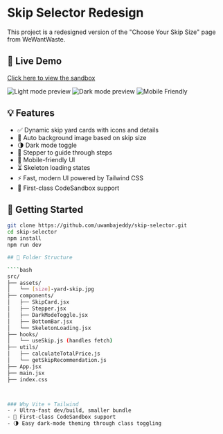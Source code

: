 # Skip Selector Redesign

This project is a redesigned version of the "Choose Your Skip Size" page from WeWantWaste.

## 🚀 Live Demo

[Click here to view the sandbox](https://codesandbox.io/p/github/uwambajeddy/skip-selector/main?import=true)

![Light mode preview](https://github.com/user-attachments/assets/3b96cf95-cff0-49b6-a6a9-50ae6d3c627a)
![Dark mode preview](https://github.com/user-attachments/assets/8668e6f7-807d-4b3e-9a0f-b35285d060f9)
![Mobile Friendly](https://github.com/user-attachments/assets/c16005a1-725c-4a97-92be-64fcbadb37b1)


## 💡 Features

- ✅ Dynamic skip yard cards with icons and details
- 🎨 Auto background image based on skip size
- 🌗 Dark mode toggle
- 🔄 Stepper to guide through steps
- 📱 Mobile-friendly UI
- ⏳ Skeleton loading states
- ⚡ Fast, modern UI powered by Tailwind CSS
- 🧪 First-class CodeSandbox support

## 🚀 Getting Started

`````bash
git clone https://github.com/uwambajeddy/skip-selector.git
cd skip-selector
npm install
npm run dev

## 📂 Folder Structure

````bash
src/
├── assets/
│   └── [size]-yard-skip.jpg
├── components/
│   ├── SkipCard.jsx
│   ├── Stepper.jsx
│   ├── DarkModeToggle.jsx
│   ├── BottomBar.jsx
│   └── SkeletonLoading.jsx
├── hooks/
│   └── useSkip.js (handles fetch)
├── utils/
│   ├── calculateTotalPrice.js
│   └── getSkipRecommendation.js
├── App.jsx
├── main.jsx
├── index.css



### Why Vite + Tailwind
- ⚡ Ultra-fast dev/build, smaller bundle
- 🚀 First-class CodeSandbox support
- 🌗 Easy dark-mode theming through class toggling


`````
